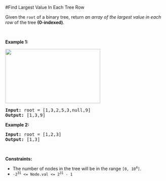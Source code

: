 #Find Largest Value In Each Tree Row
<p>Given the <code>root</code> of a binary tree, return <em>an array of the largest value in each row</em> of the tree <strong>(0-indexed)</strong>.</p>
<p> </p>
<p><strong class="example">Example 1:</strong></p>
<img alt="" src="https://assets.leetcode.com/uploads/2020/08/21/largest_e1.jpg" style="width:300px;height:172px"/>
<pre><strong>Input:</strong> root = [1,3,2,5,3,null,9]
<strong>Output:</strong> [1,3,9]
</pre>
<p><strong class="example">Example 2:</strong></p>
<pre><strong>Input:</strong> root = [1,2,3]
<strong>Output:</strong> [1,3]
</pre>
<p> </p>
<p><strong>Constraints:</strong></p>
<ul>
<li>The number of nodes in the tree will be in the range <code>[0, 10<sup>4</sup>]</code>.</li>
<li><code>-2<sup>31</sup> &lt;= Node.val &lt;= 2<sup>31</sup> - 1</code></li>
</ul>
